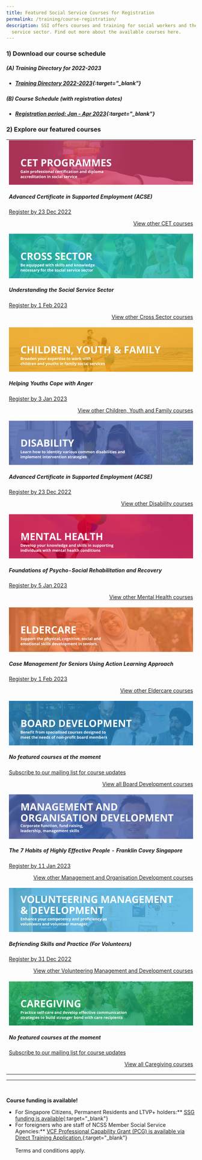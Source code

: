 ```yaml
---
title: Featured Social Service Courses for Registration
permalink: /training/course-registration/
description: SSI offers courses and training for social workers and the social
  service sector. Find out more about the available courses here.
---
```

### 1) Download our course schedule

##### **(A) Training Directory for 2022-2023**
* ##### [Training Directory 2022-2023](/files/Files%20for%20Learners/FY22-Training-Directory-updated-1Sept22.pdf){:target="_blank"} 

##### **(B) Course Schedule (with registration dates)** <br>
* ##### [Registration period: Jan - Apr 2023](/files/Files%20for%20Learners/Monthly%20Featured%20Courses%20-%20Jan%20to%20Apr%202023.pdf){:target="_blank"}


### 2) Explore our featured courses

<table>
	<tbody><tr> <td><a href="https://www.ssi.gov.sg/training/cet-programmes/" target="_blank"><img src="/images/training/cet-v2.png" alt="Continuing Education & Training (CET) Courses"></a><h5>Advanced Certificate in Supported Employment (ACSE)</h5><a href="https://iltms.ssi.gov.sg/registration/#/Course?coursecode=SDIS8" target="_blank">Register by 23 Dec 2022</a><p></p><p style="text-align: right;"><a href="https://www.ssi.gov.sg/training/cet-programmes/" target="_blank">View other CET courses</a></p></td>
		
</tr><tr> <td><a href="https://www.ssi.gov.sg/training/cross-sector/" target="_blank"><img src="/images/training/cross-sector-v2.png" alt="Counselling, Motivational Interviewing & Behaviour Therapy Courses"></a><h5>Understanding the Social Service Sector</h5><a href="https://iltms.ssi.gov.sg/registration/#/Course?coursecode=SCET6-M" target="_blank">Register by 1 Feb 2023</a><p></p><p style="text-align: right;"><a href="https://www.ssi.gov.sg/training/cross-sector/" target="_blank">View other Cross Sector courses</a></p></td>
		
</tr><tr> <td><a href="https://www.ssi.gov.sg/training/cyandf" target="_blank"><img src="/images/training/cyf-v2.png" alt="Children & Youth Development, Family Therapy / Family Violence Courses: Equip volunteers with skills to work with children, youth and families."></a><h5>Helping Youths Cope with Anger</h5><a href="https://iltms.ssi.gov.sg/registration/#/Course?coursecode=SCYF5158" target="_blank">Register by 3 Jan 2023</a><p></p><p style="text-align: right;"><a href="https://www.ssi.gov.sg/training/cyandf/" target="_blank">View other Children, Youth and Family courses</a></p></td>

</tr><tr> <td><a href="https://www.ssi.gov.sg/training/disability/" target="_blank"><img src="/images/training/disability-v2.png" alt="Disability Care / Special Needs Courses"></a><h5>Advanced Certificate in Supported Employment (ACSE)</h5><a href="https://iltms.ssi.gov.sg/registration/#/Course?coursecode=SDIS8" target="_blank">Register by 23 Dec 2022</a><p></p><p style="text-align: right;"><a href="https://www.ssi.gov.sg/training/disability/" target="_blank">View other Disability courses</a></p></td>

</tr><tr> <td><a href="https://www.ssi.gov.sg/training/mental-health/" target="_blank"><img src="/images/training/mental-health-v2.png" alt="Mental Health Conditions & Recovery Courses"></a><h5>Foundations of Psycho-Social Rehabilitation and Recovery</h5><a href="https://iltms.ssi.gov.sg/registration/#/Course?coursecode=SMTH387" target="_blank">Register by 5 Jan 2023</a><p></p><p style="text-align: right;"><a href="https://www.ssi.gov.sg/training/mental-health" target="_blank">View other Mental Health courses</a></p></td>

</tr><tr> <td><a href="https://www.ssi.gov.sg/training/eldercare/" target="_blank"><img src="/images/training/eldercare-v2.png" alt="Caring and communicating with dementia and senior persons courses"></a><h5>Case Management for Seniors Using Action Learning Approach</h5><a href="https://iltms.ssi.gov.sg/registration/#/Course?coursecode=SECH5364" target="_blank">Register by 1 Feb 2023</a><p></p><p style="text-align: right;"><a href="https://www.ssi.gov.sg/training/eldercare/" target="_blank">View other Eldercare courses</a></p></td>

</tr><tr> <td><a href="https://www.ssi.gov.sg/training/board-development/" target="_blank"><img src="/images/training/board-v2.png" alt="Board Development Courses"></a><h5>No featured courses at the moment</h5><a href="https://www.ssi.gov.sg/about-us/mailing-list/" target="_blank">Subscribe to our mailing list for course updates</a><p style="text-align: right;"><a href="https://www.ssi.gov.sg/training/board-development/" target="_blank">View all Board Development courses</a></p></td>
	
</tr><tr> <td><a href="https://www.ssi.gov.sg/training/management-and-organisation-development/" target="_blank"><img src="/images/training/mod-v2.png" alt="Social Service / Nonprofit Leadership and Management Training Course"></a><h5>The 7 Habits of Highly Effective People - Franklin Covey Singapore</h5><a href="https://go.gov.sg/franklincovey-ssi-seven-habits" target="_blank">Register by 11 Jan 2023</a><p></p><p style="text-align: right;"><a href="https://www.ssi.gov.sg/training/management-and-organisation-development/" target="_blank">View other Management and Organisation Development courses</a></p></td>

</tr><tr> <td><a href="https://www.ssi.gov.sg/training/volunteer-development-and-management/" target="_blank"><img src="/images/training/volunteer-v2.png" alt="Equip volunteers with knowledge, develop volunteer management capabilities"></a><h5>Befriending Skills and Practice (For Volunteers)</h5><a href="https://iltms.ssi.gov.sg/registration/#/Course?coursecode=SVDM5311" target="_blank">Register by 31 Dec 2022</a><p></p><p style="text-align: right;"><a href="https://www.ssi.gov.sg/training/volunteer-development-and-management/" target="_blank">View other Volunteering Management and Development courses</a></p></td>

</tr><tr> <td><a href="https://www.ssi.gov.sg/training/caregiving/" target="_blank"><img src="/images/training/caregiving-v2.png" alt="Caregiver Training Courses"></a><h5>No featured courses at the moment</h5><a href="https://www.ssi.gov.sg/about-us/mailing-list/" target="_blank">Subscribe to our mailing list for course updates </a><p style="text-align: right;"><a href="https://www.ssi.gov.sg/training/caregiving/" target="_blank">View all Caregiving courses</a></p></td>
	</tr></tbody></table>

--- 
<br>


**Course funding is available!**
* For Singapore Citizens, Permanent Residents and LTVP+ holders:** [SSG funding is available](https://www.ssg-wsg.gov.sg/individuals/training-grants-incentives.html){:target="_blank"}  
* For foreigners who are staff of NCSS Member Social Service Agencies:** [VCF Professional Capability Grant (PCG) is available via Direct Training Application.](https://www.ncss.gov.sg/grants-search/detail-page/VCFProfessionalCapabilityGrant-LocalTraining){:target="_blank"} <br><br>
Terms and conditions apply.